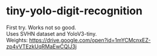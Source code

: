 # tiny-yolo-digit-recognition
First try. Works not so good.  
Uses SVHN dataset and YoloV3-tiny.  
Weights: https://drive.google.com/open?id=1mYCMcnxEZ-zp4vVTEzkUqRMaEwCQlJ3j

